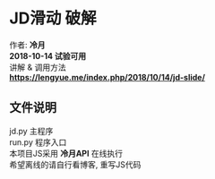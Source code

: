 # JD滑动 破解
作者: **冷月**  
**2018-10-14 试验可用**  
讲解 & 调用方法  
**https://lengyue.me/index.php/2018/10/14/jd-slide/**  

## 文件说明
jd.py 主程序   
run.py 程序入口  
本项目JS采用 **冷月API** 在线执行  
希望离线的请自行看博客, 重写JS代码
